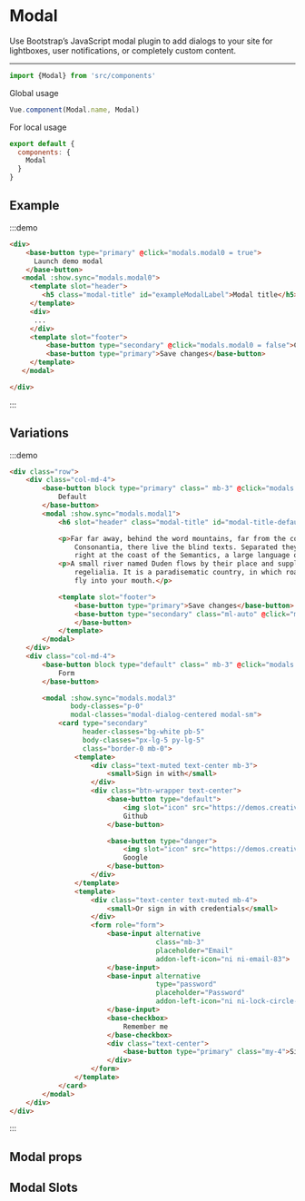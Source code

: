 # Modal

Use Bootstrap’s JavaScript modal plugin to add dialogs to your site for lightboxes, user notifications, or completely custom content.

<hr>

```js
import {Modal} from 'src/components'
```

Global usage

```js
Vue.component(Modal.name, Modal)
```

For local usage

```js
export default {
  components: {
    Modal
  }
}
```

## Example

:::demo
```html
<div>
    <base-button type="primary" @click="modals.modal0 = true">
      Launch demo modal
    </base-button>
   <modal :show.sync="modals.modal0">
     <template slot="header">
        <h5 class="modal-title" id="exampleModalLabel">Modal title</h5>
     </template>
     <div>
      ...
     </div>
     <template slot="footer">
         <base-button type="secondary" @click="modals.modal0 = false">Close</base-button>
         <base-button type="primary">Save changes</base-button>
     </template>
   </modal>

</div>
```
:::

## Variations

:::demo
```html
<div class="row">
    <div class="col-md-4">
        <base-button block type="primary" class=" mb-3" @click="modals.modal1 = true">
            Default
        </base-button>
        <modal :show.sync="modals.modal1">
            <h6 slot="header" class="modal-title" id="modal-title-default">Type your modal title</h6>

            <p>Far far away, behind the word mountains, far from the countries Vokalia and
                Consonantia, there live the blind texts. Separated they live in Bookmarksgrove
                right at the coast of the Semantics, a large language ocean.</p>
            <p>A small river named Duden flows by their place and supplies it with the necessary
                regelialia. It is a paradisematic country, in which roasted parts of sentences
                fly into your mouth.</p>

            <template slot="footer">
                <base-button type="primary">Save changes</base-button>
                <base-button type="secondary" class="ml-auto" @click="modals.modal1 = false">Close
                </base-button>
            </template>
        </modal>
    </div>
    <div class="col-md-4">
        <base-button block type="default" class=" mb-3" @click="modals.modal3 = true">
            Form
        </base-button>

        <modal :show.sync="modals.modal3"
               body-classes="p-0"
               modal-classes="modal-dialog-centered modal-sm">
            <card type="secondary"
                  header-classes="bg-white pb-5"
                  body-classes="px-lg-5 py-lg-5"
                  class="border-0 mb-0">
                <template>
                    <div class="text-muted text-center mb-3">
                        <small>Sign in with</small>
                    </div>
                    <div class="btn-wrapper text-center">
                        <base-button type="default">
                            <img slot="icon" src="https://demos.creative-tim.com/argon-design-system/assets/img/icons/common/github.svg">
                            Github
                        </base-button>

                        <base-button type="danger">
                            <img slot="icon" src="https://demos.creative-tim.com/argon-design-system/assets/img/icons/common/google.svg">
                            Google
                        </base-button>
                    </div>
                </template>
                <template>
                    <div class="text-center text-muted mb-4">
                        <small>Or sign in with credentials</small>
                    </div>
                    <form role="form">
                        <base-input alternative
                                    class="mb-3"
                                    placeholder="Email"
                                    addon-left-icon="ni ni-email-83">
                        </base-input>
                        <base-input alternative
                                    type="password"
                                    placeholder="Password"
                                    addon-left-icon="ni ni-lock-circle-open">
                        </base-input>
                        <base-checkbox>
                            Remember me
                        </base-checkbox>
                        <div class="text-center">
                            <base-button type="primary" class="my-4">Sign In</base-button>
                        </div>
                    </form>
                </template>
            </card>
        </modal>
    </div>
</div>
```
:::


<script>
export default {
props: ['slot-key'],
    data(){
        return {
            modals: {
               modal0: false,
               modal1: false,
               modal2: false,
               modal3: false
            }
        }
    }
}
</script>


## Modal props

<props-table component-name="modal"></props-table>


## Modal Slots
<slots-table :slots="[
          {name: 'default', description: 'Default content for modal'},
          {name: 'header', description: 'Modal header content'},
          {name: 'footer', description: 'Modal footer content'},
          {name: 'close-button', description: 'Content for modal close button'},
          ]"/>
